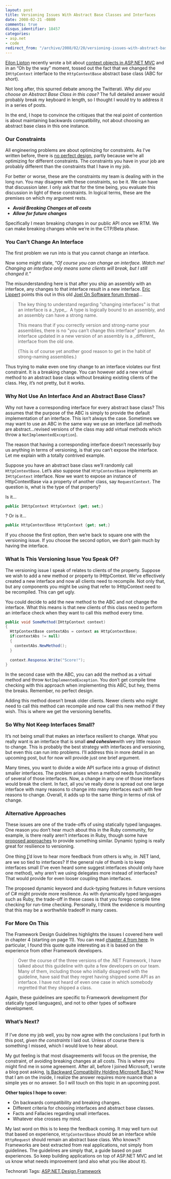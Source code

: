 ```yaml
---
layout: post
title: Versioning Issues With Abstract Base Classes and Interfaces
date: 2008-02-21 -0800
comments: true
disqus_identifier: 18457
categories:
- asp.net
- code
redirect_from: "/archive/2008/02/20/versioning-issues-with-abstract-base-classes-and-interfaces.aspx/"
---
```


[Eilon
Lipton](http://weblogs.asp.net/leftslipper/ "Eilon Litpon's blog")
recently wrote a bit about [context objects in ASP.NET
MVC](http://weblogs.asp.net/leftslipper/archive/2008/02/18/mvc-context.aspx "MVC Context")
and in an “Oh by the way” moment, tossed out the fact that we changed
the `IHttpContext` interface to the `HttpContextBase` abstract base
class (ABC for short).

Not long after, this spurred debate among the Twitterati. *Why did you
choose an Abstract Base Class in this case?* The full detailed answer
would probably break my keyboard in length, so I thought I would try to
address it in a series of posts.

In the end, I hope to convince the critiques that the real point of
contention is about maintaining backwards compatibility, not about
choosing an abstract base class in this one instance.

### Our Constraints

All engineering problems are about optimizing for constraints. As I’ve
written before, there is [no perfect
design](http://haacked.com/archive/2005/05/31/ThereIsNoPerfectDesign.aspx "There is no perfect design"),
partly because we’re all optimizing for different constraints. The
constraints you have in your job are probably different than the
constraints that I have in my job.

For better or worse, these are the constraints my team is dealing with
in the long run. You may disagree with these constraints, so be it. We
can have that discussion later. I only ask that for the time being, you
evaluate this discussion in light of these constraints. In logical
terms, these are the premises on which my argument rests.

-   ***Avoid Breaking Changes at all costs***
-   ***Allow for future changes***

Specifically I mean breaking changes in our public API once we RTM. We
can make breaking changes while we’re in the CTP/Beta phase.

### You Can’t Change An Interface

The first problem we run into is that you cannot change an interface.

Now some might state, “*Of course you can change an interface. Watch me!
Changing an interface only means some clients will break, but I still
changed it.*”

The misunderstanding here is that after you ship an assembly with an
interface, any changes to that interface result in a new interface.
[Eric Lippert](http://blogs.msdn.com/ericlippert/ "Eric Lippert") points
this out in this old [Joel On Software forum
thread](http://discuss.fogcreek.com/dotnetquestions/default.asp?cmd=show&ixPost=290 "Interfaces vs Abstract Base Classes")...

> The key thing to understand regarding "changing interfaces" is that an
> interface is a \_type\_.  A type is logically bound to an assembly,
> and an assembly can have a strong name.
>
> This means that if you correctly version and strong-name your
> assemblies, there is no "you can’t change this interface" problem.  An
> interface updated in a new version of an assembly is a \_different\_
> interface from the old one.
>
> (This is of course yet another good reason to get in the habit of
> strong-naming assemblies.)

Thus trying to make even one tiny change to an interface violates our
first constraint. It is a breaking change. You can however add a new
virtual method to an abstract base class without breaking existing
clients of the class. Hey, it’s not pretty, but it works.

### Why Not Use An Interface And an Abstract Base Class?

Why not have a corresponding interface for every abstract base class?
This assumes that the purpose of the ABC is simply to provide the
default implementation of an interface. This isn’t always the case.
Sometimes we may want to use an ABC in the same way we use an interface
(all methods are abstract...revised versions of the class may add
virtual methods which throw a `NotImplementedException`).

The reason that having a corresponding interface doesn’t necessarily buy
us anything in terms of versioning, is that you can’t expose the
interface. Let me explain with a totally contrived example.

Suppose you have an abstract base class we’ll randomly call
`HttpContextBase`. Let’s also suppose that `HttpContextBase` implements
an `IHttpContext` interface. Now we want to expose an instance of
HttpContextBase via a property of another class, say `RequestContext`.
The question is, what is the type of that property?

Is it...

```csharp
public IHttpContext HttpContext {get; set;}
```

? Or is it...

```csharp
public HttpContextBase HttpContext {get; set;}
```

If you choose the first option, then we’re back to square one with the
versioning issue. If you choose the second option, we don’t gain much by
having the interface.

### What Is This Versioning Issue You Speak Of?

The versioning issue I speak of relates to clients of the property.
Suppose we wish to add a new method or property to IHttpContext. We’ve
effectively created a new interface and now all clients need to
recompile. Not only that, but any components you might be using that
refer to IHttpContext need to be recompiled. This can get ugly.

You could decide to add the new method to the ABC and not change the
interface. What this means is that new clients of this class need to
perform an interface check when they want to call this method every
time.

```csharp
public void SomeMethod(IHttpContext context)
{
  HttpContextBase contextAbs = context as HttpContextBase;
  if(contextAbs != null)
  {
    contextAbs.NewMethod();
  }
    
  context.Response.Write("Score!");
}
```

In the second case with the ABC, you can add the method as a virtual
method and throw `NotImplementedException`. You don’t get compile time
checking with this approach when implementing this ABC, but hey, thems
the breaks. Remember, no perfect design.

Adding this method doesn’t break older clients. Newer clients who might
need to call this method can recompile and now call this new method if
they wish. This is where we get the versioning benefits.

### So Why Not Keep Interfaces Small?

It’s not being small that makes an interface resilient to change. What
you really want is an interface that is small ***and cohesive***with
very little reason to change. This is probably the best strategy with
interfaces and versioning, but even this can run into problems. I’ll
address this in more detail in an upcoming post, but for now will
provide just one brief argument.

Many times, you want to divide a wide API surface into a group of
distinct smaller interfaces. The problem arises when a method needs
functionality of several of those interfaces. Now, a change in any one
of those interfaces would break the client. In fact, all you’ve really
done is spread out one large interface with many reasons to change into
many interfaces each with few reasons to change. Overall, it adds up to
the same thing in terms of risk of change.

### Alternative Approaches

These issues are one of the trade-offs of using statically typed
languages. One reason you don’t hear much about this in the Ruby
community, for example, is there really aren’t interfaces in Ruby,
though some have [proposed
approaches](http://blade.nagaokaut.ac.jp/cgi-bin/scat.rb/ruby/ruby-talk/60616 "Interfaces in Ruby")
to provide something similar. Dynamic typing is really great for
resilience to versioning.

One thing I̻’d love to hear more feedback from others is why, in .NET
land, are we so tied to interfaces? If the general rule of thumb is to
keep interfaces small (I’ve even heard some suggest interfaces should
only have one method), why aren’t we using delegates more instead of
interfaces? That would provide for even looser coupling than interfaces.

The proposed dynamic keyword and duck-typing features in future versions
of C\# might provide more resilience. As with dynamically typed
languages such as Ruby, the trade-off in these cases is that you forego
compile time checking for run-time checking. Personally, I think the
evidence is mounting that this may be a worthwhile tradeoff in many
cases.

### For More On This

The Framework Design Guidelines highlights the issues I covered here
well in chapter 4 (starting on page 11). You can read [chapter 4 from
here](http://www.theserverside.net/tt/articles/content/FrameworkDesign/Chapter4.pdf "Chapter 4 - Framework Design Guidelines").
In particular, I found this quote quite interesting as it is based on
the experience from other Framework developers.

> Over the course of the three versions of the .NET Framework, I have
> talked about this guideline with quite a few developers on our team.
> Many of them, including those who initially disagreed with the
> guideline, have said that they regret having shipped some API as an
> interface. I have not heard of even one case in which somebody
> regretted that they shipped a class.

Again, these guidelines are specific to Framework development (for
statically typed languages), and not to other types of software
development.

### What’s Next?

### 

If I’ve done my job well, you by now agree with the conclusions I put
forth in this post, *given the constraints* I laid out. Unless of course
there is something I missed, which I would love to hear about.

My gut feeling is that most disagreements will focus on the premise, the
constraint, of avoiding breaking changes at all costs. This is where you
might find me in some agreement. After all, before I joined Microsoft, I
wrote a blog post asking, [Is Backward Compatibility Holding Microsoft
Back?](http://haacked.com/archive/2006/10/01/Is_Backward_Compatibility_Holding_Microsoft_Back.aspx "Backwards Compatibility and Microsoft")
Now that I am on the inside, I realize the answer requires more nuance
than a simple yes or no answer. So I will touch on this topic in an
upcoming post.

**Other topics I hope to cover:**

-   On backwards compatibility and breaking changes.
-   Different criteria for choosing interfaces and abstract base
    classes.
-   Facts and Fallacies regarding small interfaces.
-   Whatever else crosses my mind.

My last word on this is to keep the feedback coming. It may well turn
out that based on experience, `HttpContextBase` should be an interface
while `HttpRequest` should remain an abstract base class. Who knows?!
Frameworks are best extracted from real applications, not simply from
guidelines. The guidelines are simply that, a guide based on past
experiences. So keep building applications on top of ASP.NET MVC and let
us know what needs improvement (and also what you like about it).

Technorati Tags:
[ASP.NET](http://technorati.com/tags/ASP.NET),[Design](http://technorati.com/tags/Design),[Framework](http://technorati.com/tags/Framework)

